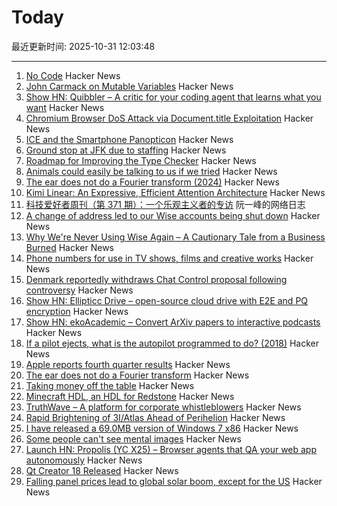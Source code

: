 # Today

最近更新时间: 2025-10-31 12:03:48

--- 
1. [No Code](https://github.com/lemonyte/no-code) Hacker News
2. [John Carmack on Mutable Variables](https://twitter.com/id_aa_carmack/status/1983593511703474196) Hacker News
3. [Show HN: Quibbler – A critic for your coding agent that learns what you want](https://github.com/fulcrumresearch/quibbler) Hacker News
4. [Chromium Browser DoS Attack via Document.title Exploitation](https://github.com/jofpin/brash) Hacker News
5. [ICE and the Smartphone Panopticon](https://www.newyorker.com/culture/infinite-scroll/ice-and-the-smartphone-panopticon) Hacker News
6. [Ground stop at JFK due to staffing](https://www.fly.faa.gov/adv/adv_otherdis?advn=13&adv_date=10312025&facId=JFK&title=ATCSCC%20ADVZY%20013%20JFK/ZNY%2010/31/2025%20CDM%20GROUND%20STOP&titleDate=10/31/2025) Hacker News
7. [Roadmap for Improving the Type Checker](https://forums.swift.org/t/roadmap-for-improving-the-type-checker/82952) Hacker News
8. [Animals could easily be talking to us if we tried](https://evanverma.com/animals-could-easily-be-talking-to-us-if-we-tried) Hacker News
9. [The ear does not do a Fourier transform (2024)](https://www.dissonances.blog/p/the-ear-does-not-do-a-fourier-transform) Hacker News
10. [Kimi Linear: An Expressive, Efficient Attention Architecture](https://github.com/MoonshotAI/Kimi-Linear) Hacker News
11. [科技爱好者周刊（第 371 期）：一个乐观主义者的专访](http://www.ruanyifeng.com/blog/2025/10/weekly-issue-371.html) 阮一峰的网络日志
12. [A change of address led to our Wise accounts being shut down](https://shaun.nz/why-were-never-using-wise-again-a-cautionary-tale-from-a-business-burned/) Hacker News
13. [Why We're Never Using Wise Again – A Cautionary Tale from a Business Burned](https://shaun.nz/why-were-never-using-wise-again-a-cautionary-tale-from-a-business-burned/) Hacker News
14. [Phone numbers for use in TV shows, films and creative works](https://www.acma.gov.au/phone-numbers-use-tv-shows-films-and-creative-works) Hacker News
15. [Denmark reportedly withdraws Chat Control proposal following controversy](https://therecord.media/demark-reportedly-withdraws-chat-control-proposal) Hacker News
16. [Show HN: Ellipticc Drive – open-source cloud drive with E2E and PQ encryption](https://ellipticc.com) Hacker News
17. [Show HN: ekoAcademic – Convert ArXiv papers to interactive podcasts](https://www.wadamczyk.io/projects/ekoacademic/index.html) Hacker News
18. [If a pilot ejects, what is the autopilot programmed to do? (2018)](https://aviation.stackexchange.com/questions/52862/if-a-pilot-ejects-what-is-the-autopilot-programmed-to-do) Hacker News
19. [Apple reports fourth quarter results](https://www.apple.com/newsroom/2025/10/apple-reports-fourth-quarter-results/) Hacker News
20. [The ear does not do a Fourier transform](https://www.dissonances.blog/p/the-ear-does-not-do-a-fourier-transform) Hacker News
21. [Taking money off the table](https://zachholman.com/posts/money-off-the-table) Hacker News
22. [Minecraft HDL, an HDL for Redstone](https://github.com/itsfrank/MinecraftHDL) Hacker News
23. [TruthWave – A platform for corporate whistleblowers](https://www.truthwave.com) Hacker News
24. [Rapid Brightening of 3I/Atlas Ahead of Perihelion](https://arxiv.org/abs/2510.25035) Hacker News
25. [I have released a 69.0MB version of Windows 7 x86](https://twitter.com/XenoPanther/status/1983477707968291075) Hacker News
26. [Some people can't see mental images](https://www.newyorker.com/magazine/2025/11/03/some-people-cant-see-mental-images-the-consequences-are-profound) Hacker News
27. [Launch HN: Propolis (YC X25) – Browser agents that QA your web app autonomously](https://app.propolis.tech/#/launch) Hacker News
28. [Qt Creator 18 Released](https://www.qt.io/blog/qt-creator-18-released) Hacker News
29. [Falling panel prices lead to global solar boom, except for the US](https://arstechnica.com/science/2025/10/theres-a-global-boom-in-solar-except-in-the-united-states/) Hacker News
